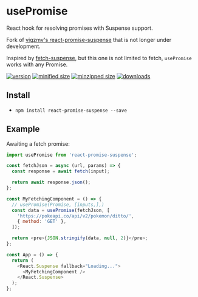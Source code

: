 # usePromise

React hook for resolving promises with Suspense support.

Fork of [vigzmv's react-promise-suspense](https://github.com/vigzmv/react-promise-suspense) that is not longer under development.

Inspired by [fetch-suspense](https://github.com/CharlesStover/fetch-suspense), but this one is not limited to fetch, `usePromise` works with any Promise.

[![version](https://img.shields.io/npm/v/react-promise-suspense.svg)](https://www.npmjs.com/package/react-promise-suspense)
[![minified size](https://img.shields.io/bundlephobia/min/react-promise-suspense.svg)](https://www.npmjs.com/package/react-promise-suspense)
[![minzipped size](https://img.shields.io/bundlephobia/minzip/react-promise-suspense.svg)](https://www.npmjs.com/package/react-promise-suspense)
[![downloads](https://img.shields.io/npm/dt/react-promise-suspense.svg)](https://www.npmjs.com/package/react-promise-suspense)

## Install

* `npm install react-promise-suspense --save`

## Example

Awaiting a fetch promise:

```js
import usePromise from 'react-promise-suspense';

const fetchJson = async (url, params) => {
  const response = await fetch(input);

  return await response.json();
};

const MyFetchingComponent = () => {
  // usePromise(Promise, [inputs,],)
  const data = usePromise(fetchJson, [
    'https://pokeapi.co/api/v2/pokemon/ditto/',
    { method: 'GET' },
  ]);

  return <pre>{JSON.stringify(data, null, 2)}</pre>;
};

const App = () => {
  return (
    <React.Suspense fallback="Loading...">
      <MyFetchingComponent />
    </React.Suspense>
  );
};
```
